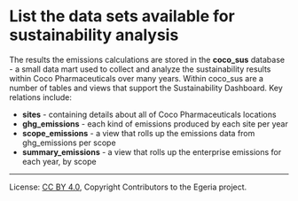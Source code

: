 <!-- SPDX-License-Identifier: CC-BY-4.0 -->
<!-- Copyright Contributors to the Egeria project. -->

# List the data sets available for sustainability analysis

The results the emissions calculations are stored in the **coco_sus** database - a small data mart used to collect and analyze the sustainability results within Coco Pharmaceuticals over many years. Within coco_sus are a number of tables and views that support the Sustainability Dashboard. Key relations include:

* **sites** - containing details about all of Coco Pharmaceuticals locations
* **ghg_emissions** - each kind of emissions produced by each site per year
* **scope_emissions** - a view that rolls up the emissions data from ghg_emissions per scope
* **summary_emissions** - a view that rolls up the enterprise emissions for each year, by scope



----
License: [CC BY 4.0](https://creativecommons.org/licenses/by/4.0/), Copyright Contributors to the Egeria project.
